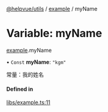 [@helpvue/utils](../README.md) / [example](../modules/example.md) / myName

# Variable: myName

[example](../modules/example.md).myName

• `Const` **myName**: ``"kgm"``

常量：我的姓名

#### Defined in

[libs/example.ts:11](https://github.com/kgm0515/helpvue/blob/158e40d/packages/utils/src/libs/example.ts#L11)

